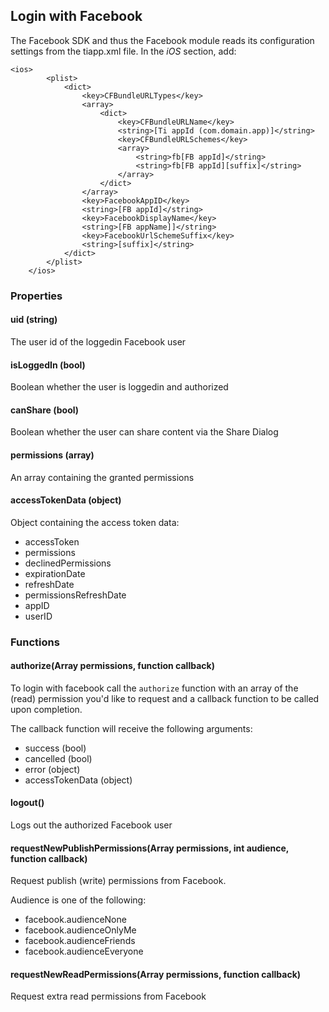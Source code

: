 ## Login with Facebook

The Facebook SDK and thus the Facebook module reads its configuration settings from the tiapp.xml file. In the _iOS_ section, add:

```
<ios>
        <plist>
            <dict>
                <key>CFBundleURLTypes</key>
                <array>
                    <dict>
                        <key>CFBundleURLName</key>
                        <string>[Ti appId (com.domain.app)]</string>
                        <key>CFBundleURLSchemes</key>
                        <array>
                            <string>fb[FB appId]</string>
                            <string>fb[FB appId][suffix]</string>
                        </array>
                    </dict>
                </array>
                <key>FacebookAppID</key>
                <string>[FB appId]</string>
                <key>FacebookDisplayName</key>
                <string>[FB appName]]</string>
                <key>FacebookUrlSchemeSuffix</key>
                <string>[suffix]</string>
            </dict>
        </plist>
    </ios>
```

### Properties
#### uid (string)
The user id of the loggedin Facebook user
#### isLoggedIn (bool)
Boolean whether the user is loggedin and authorized
#### canShare (bool)
Boolean whether the user can share content via the Share Dialog
#### permissions (array)
An array containing the granted permissions
#### accessTokenData (object)
Object containing the access token data:
* accessToken
* permissions
* declinedPermissions
* expirationDate
* refreshDate
* permissionsRefreshDate
* appID
* userID


### Functions
#### authorize(Array permissions, function callback)

To login with facebook call the `authorize` function with an array of the (read) permission you'd like to request and a callback function to be called upon completion.

The callback function will receive the following arguments:

* success (bool)
* cancelled (bool)
* error (object)
* accessTokenData (object)

#### logout()

Logs out the authorized Facebook user

#### requestNewPublishPermissions(Array permissions, int audience, function callback)

Request publish (write) permissions from Facebook.

Audience is one of the following:
* facebook.audienceNone
* facebook.audienceOnlyMe
* facebook.audienceFriends
* facebook.audienceEveryone

#### requestNewReadPermissions(Array permissions, function callback)

Request extra read permissions from Facebook
